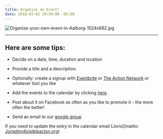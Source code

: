 ```yaml
---
title: Organize an Event!
date: 2018-03-02 19:59:00 -05:00
---
```


![Organize-your-own-event-in-Aalborg-1024x682.jpg](/uploads/Organize-your-own-event-in-Aalborg-1024x682.jpg)

---

## Here are some tips:

* Decide on a date, time, duration and location


* Provide a title and a description.


* Optionally: create a signup with [Eventbrite](http://eventbrite.com) or [The Action Network](http://actionnetwork.org) or whatever tool you like


* Add the events to the calendar by clicking [here](https://docs.google.com/forms/d/e/1FAIpQLSceZqvFrTjQSVDc-NH12WPMV0vHF853zF3NPtmIQCNzIHcqjw/viewform).


* Post about it on Facebook as often as you like to promote it - the more often the better!


* Send an email to our [google group](mailto:indivisibleacton@groups.google.com)

If you need to update the entry in the calendar email \[Joris\](mailto: Joris@indivisibleacton.org)
